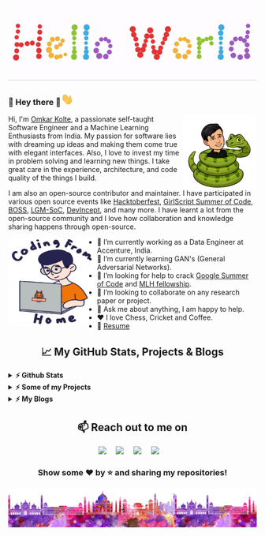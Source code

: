 <p align="center">
  <img src="https://github.com/psyduck1203/psyduck1203/blob/main/assests/hello-world.gif">
</p>

### :rainbow: Hey there :eyes:<img src="https://github.com/psyduck1203/psyduck1203/blob/main/assests/Hi.gif" width="25px"> <!-- <img src="https://komarev.com/ghpvc/?username=psyduck1203&label=Visitors%20&color=0e75b6&style=flat" alt="psyduck1203" /> -->
<a href=""><img src="https://github.com/psyduck1203/psyduck1203/blob/main/assests/python.png" align="right" height="150" /></a>


Hi, I'm [Omkar Kolte](https://psyduck1203.github.io/portfolio-main/index.html), a passionate self-taught Software Engineer and a Machine Learning Enthusiasts from India. My passion for software lies with dreaming up ideas and making them come true with elegant interfaces. Also, I love to invest my time in problem solving and learning new things. I take great care in the experience, architecture, and code quality of the things I build.

I am also an open-source contributor and maintainer. I have participated in various open source events like [Hacktoberfest](), [GirlScript Summer of Code](), [BOSS](), [LGM-SoC](), [DevIncept](), and many more. I have learnt a lot from the open-source community and I love how collaboration and knowledge sharing happens through open-source.

<!-- ![](https://github.com/psyduck1203/psyduck1203/blob/main/assests/header_.png) -->

<img alt="GIF" src="https://github.com/psyduck1203/psyduck1203/blob/main/assests/giphy.webp" align="left" width="180" height="180" />

- 🔭 I’m currently working as a Data Engineer at Accenture, India.
- 🌱 I’m currently learning GAN's (General Adversarial Networks). 
- 🤔 I’m looking for help to crack [Google Summer of Code]() and [MLH fellowship]().
- 👯 I’m looking to collaborate on any research paper or project.
- 💬 Ask me about anything, I am happy to help.
- ❤️ I love Chess, Cricket and Coffee. 
- 📝 [Resume](https://drive.google.com/file/d/10PTMwpxecbcpCBnuiH_xqNHendQTadYP/view?usp=sharing)

<h2 align="center">📈 My GitHub Stats, Projects & Blogs</h2>
<p align="center">
  <details>	
    <summary><b>⚡ Github Stats</b></summary>
      <p align="center"> <img src="https://github-readme-stats.vercel.app/api?username=psyduck1203&show_icons=true&theme=jolly" alt="psyduck1203" />
      <p align="center"> <img align="center" src="https://github-readme-streak-stats.herokuapp.com/?user=psyduck1203&theme=jolly" alt="psyduck1203" />
        
![Omkar Kolte's github activity graph](https://activity-graph.herokuapp.com/graph?username=psyduck1203)
  
  </details>

  <details>	
    <summary><b>⚡ Some of my Projects</b></summary>

[![Readme Card](https://github-readme-stats.vercel.app/api/pin/?username=psyduck1203&repo=CDSA)](https://github.com/psyduck1203/CDSA)

[![Readme Card](https://github-readme-stats.vercel.app/api/pin/?username=psyduck1203&repo=Analysis_of_Faculty_Participation_Data)](https://github.com/psyduck1203/Analysis_of_Faculty_Participation_Data)
  </details>
  
  <details>	
    <summary><b>⚡ My Blogs</b></summary>

  </details>
</p>

<h2 align="center">📫 Reach out to me on</h2>
<p align="center">
  <a target="_blank"href="https://www.linkedin.com/in/omkarkolte"><img src="https://img.shields.io/badge/linkedin-%230077B5.svg?&style=for-the-badge&logo=linkedin&logoColor=white" /></a>&nbsp;&nbsp;&nbsp;&nbsp;
  <a target="_blank"href="https://twitter.com/OmkarKolte3"><img src="https://img.shields.io/badge/twitter-%231DA1F2.svg?&style=for-the-badge&logo=twitter&logoColor=white" /></a>&nbsp;&nbsp;&nbsp;&nbsp;
  <a href="mailto:omkarkolte78@gmail.com?subject=Hello%20Omkar,%20From%20Github"><img src="https://img.shields.io/badge/gmail-%23D14836.svg?&style=for-the-badge&logo=gmail&logoColor=white" /></a>&nbsp;&nbsp;&nbsp;&nbsp;
  <a href="https://www.instagram.com/12_omkar_03"><img src="https://img.shields.io/badge/instagram-%23D14836.svg?&style=for-the-badge&logo=instagram&logoColor=white" /></a>&nbsp;&nbsp;&nbsp;&nbsp;
</p>

<div align="center">
  
### Show some ❤️ by ⭐ and sharing my repositories!

</div>

![](https://github.com/psyduck1203/psyduck1203/blob/main/assests/footer.png)
